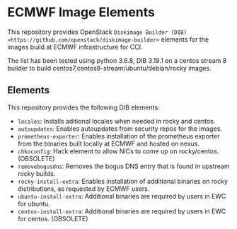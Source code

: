 
# ECMWF Image Elements

This repository provides OpenStack `Diskimage Builder (DIB)  <https://github.com/openstack/diskimage-builder>` elements for the images build at ECMWF infrastructure for CCI.

The list has been tested using python 3.6.8, DIB 3.19.1 on a centos stream 8 builder to build centos7,centos8-stream/ubuntu/debian/rocky images.

## Elements

This repository provides the following DIB elements:

* ``locales``: Installs aditional locales when needed in rocky and centos.
* ``autoupdates``: Enables autoupdates from security repos for the images.
* ``prometheus-exporter``: Enables installation of the prometheus exporter from the binaries built locally at ECMWF and hosted on nexus.
* ``chkoconfig``: Hack element to allow NICs to come up on rocky/centos. (OBSOLETE)
* ``removebogusdns``: Removes the bogus DNS entry that is found in upstream rocky builds.
* ``rocky-install-extra``: Enables installation of additional binaries on rocky distributions, as requested by ECMWF users.
* ``ubuntu-install-extra``: Additional binaries are required by users in EWC for ubuntu.
* ``centos-install-extra``: Additional binaries are required by users in EWC for centos. (OBSOLETE)

